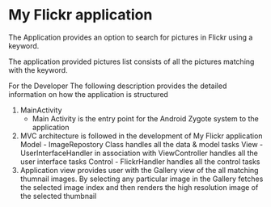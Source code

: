 # My Flickr application

The Application provides an option to search for pictures in Flickr using a keyword.

The application provided  pictures list consists of all the pictures matching with the keyword.

For the Developer
The following description provides the detailed information on how the application is structured
1) MainActivity
   - Main Activity is the entry point for the Android Zygote system to the application
2) MVC architecture is followed in the development of My Flickr application
	Model 	- ImageRepostory Class handles all the data & model tasks
	View 	- UserInterfaceHandler in association with ViewController handles all the user interface tasks
	Control - FlickrHandler handles all the control tasks
3) Application view provides user with the Gallery view of the all matching thumnail images.
   By selecting any particular image in the Gallery fetches the selected image index and then renders the high resolution image of the selected thumbnail
	